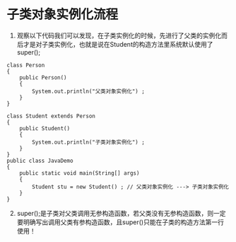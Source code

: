 # 子类对象实例化流程
1. 观察以下代码我们可以发现，在子类实例化的时候，先进行了父类的实例化而后才是对子类实例化，也就是说在Student的构造方法里系统默认使用了super();

```
class Person
{
	public Person()
	{
		System.out.println("父类对象实例化") ;
	}
}

class Student extends Person
{
	public Student()
	{
		System.out.println("子类对象实例化") ;
	}
}
public class JavaDemo
{
	public static void main(String[] args)
	{ 
		Student stu = new Student() ; // 父类对象实例化 ---> 子类对象实例化
	}
}
```
2. super();是子类对父类调用无参构造函数，若父类没有无参构造函数，则一定要明确写出调用父类有参构造函数，且super()只能在子类的构造方法第一行使用！
